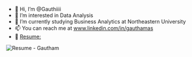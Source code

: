 - 👋 Hi, I’m @Gauthiiii
- 👀 I’m interested in Data Analysis
- 🌱 I’m currently studying Business Analytics at Northeastern University
- 📫 You can reach me at www.linkedin.com/in/gauthamas
- 📝 [Resume:](https://github.com/Gauthiiii/Gauthiiii/files/8352896/Gautham.-.Resume.pdf)

![Resume - Gautham](https://user-images.githubusercontent.com/51517295/160177343-6a3e7b43-1b54-4d3a-bdff-1c44aa7ec4c7.jpg)


<!---
Gauthiiii/Gauthiiii is a ✨ special ✨ repository because its `README.md` (this file) appears on your GitHub profile.
You can click the Preview link to take a look at your changes.
--->
